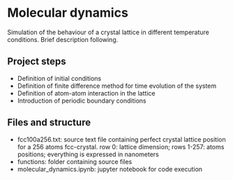 # Molecular dynamics
Simulation of the behaviour of a crystal lattice in different temperature conditions. Brief description following.

## Project steps
<ul>
<li>Definition of initial conditions
<li>Definition of finite difference method for time evolution of the system
<li>Definition of atom-atom interaction in the lattice
<li>Introduction of periodic boundary conditions
</ul>

## Files and structure
<ul>
<li>fcc100a256.txt: source text file containing perfect crystal lattice position for a 256 atoms fcc-crystal. row 0: lattice dimension; rows 1-257: atoms positions; everything is expressed in nanometers
<li>functions: folder containing source files
<li>molecular_dynamics.ipynb: jupyter notebook for code execution
</ul>
